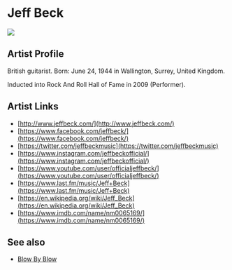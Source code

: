 # Jeff Beck

![](../../asssets/artists/Jeff_Beck.png)

## Artist Profile

British guitarist.
Born: June 24, 1944 in Wallington, Surrey, United Kingdom.

Inducted into Rock And Roll Hall of Fame in 2009 (Performer).

## Artist Links

- [http://www.jeffbeck.com/](http://www.jeffbeck.com/)
- [https://www.facebook.com/jeffbeck/](https://www.facebook.com/jeffbeck/)
- [https://twitter.com/jeffbeckmusic](https://twitter.com/jeffbeckmusic)
- [https://www.instagram.com/jeffbeckofficial/](https://www.instagram.com/jeffbeckofficial/)
- [https://www.youtube.com/user/officialjeffbeck/](https://www.youtube.com/user/officialjeffbeck/)
- [https://www.last.fm/music/Jeff+Beck](https://www.last.fm/music/Jeff+Beck)
- [https://en.wikipedia.org/wiki/Jeff_Beck](https://en.wikipedia.org/wiki/Jeff_Beck)
- [https://www.imdb.com/name/nm0065169/](https://www.imdb.com/name/nm0065169/)


## See also

- [Blow By Blow](Jeff_Beck-Blow_By_Blow.md)
